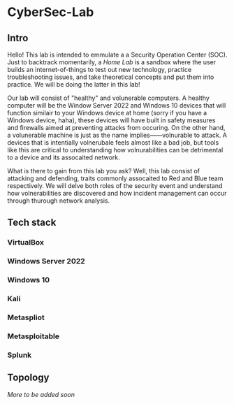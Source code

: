 # CyberSec-Lab
## Intro
Hello! This lab is intended to emmulate a a Security Operation Center (SOC). Just to backtrack momentarily, a *Home Lab* is a sandbox where the user builds an internet-of-things to test out new technology, practice troubleshooting issues, and take theoretical concepts and put them into practice. We will be doing the latter in this lab!

Our lab will consist of "healthy" and volunerable computers. A healthy computer will be the Window Server 2022 and Windows 10 devices that will function similair to your Windows device at home (sorry if you have a Windows device, haha), these devices will have built in safety measures and firewalls aimed at preventing attacks from occuring. On the other hand, a volunerable machine is just as the name implies——volnurable to attack. A devices that is intentially volnerubale feels almost like a bad job, but tools like this are critical to understanding how volnurabilities can be detrimental to a device and its assocaited network.

What is there to gain from this lab you ask? Well, this lab consist of attacking and defending, traits commonly assocaited to Red and Blue team respectively. We will delve both roles of the security event and understand how volnerabilities are discovered and how incident management can occur through thurough network analysis. 

## Tech stack

### VirtualBox
### Windows Server 2022
### Windows 10
### Kali
### Metaspliot
### Metasploitable
### Splunk

## Topology


*More to be added soon*
